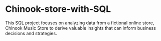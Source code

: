 # Chinook-store-with-SQL
This SQL project focuses on analyzing data from a fictional online store, Chinook Music Store to derive valuable insights that can inform business decisions and strategies.
